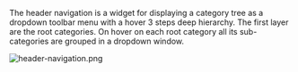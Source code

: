 The header navigation is a widget for displaying a category tree as a dropdown toolbar menu with a hover 3 steps deep hierarchy.
  The first layer are the root categories. On hover on each root category all its sub-categories are grouped in a dropdown window.   

![header-navigation.png](../../../images/elements/examples/header-navigation.png)